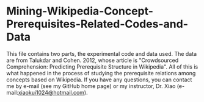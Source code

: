 # Mining-Wikipedia-Concept-Prerequisites-Related-Codes-and-Data
  This file contains two parts, the experimental code and data used. The data are from Talukdar and Cohen. 2012, whose article is "Crowdsourced Comprehension: Predicting Prerequisite Structure in Wikipedia". All of this is what happened in the process of studying the prerequisite relations among concepts based on Wikipedia. 
  If you have any questions, you can contact me by e-mail (see my GitHub home page) or my instructor, Dr. Xiao (e-mail:xiaokui1024@hotmail.com).
